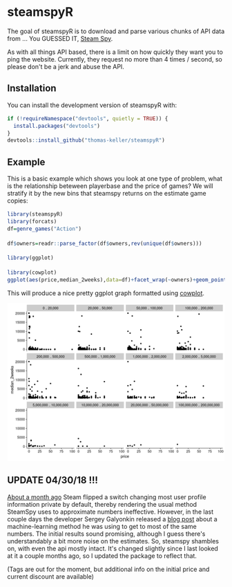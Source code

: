 # steamspyR

The goal of steamspyR is to download and parse various chunks of API data from ... You GUESSED IT, [Steam Spy](https://steamspy.com/).

As with all things API based, there is a limit on how quickly they want you to ping the website. Currently, they request no more than 4 times / second, so please don't be a jerk and abuse the API.

## Installation

You can install the development version of steamspyR with:

``` r
if (!requireNamespace("devtools", quietly = TRUE)) {
  install.packages("devtools")
}
devtools::install_github("thomas-keller/steamspyR")
```

## Example

This is a basic example which shows you look at one type of problem, what is the relationship beteween playerbase and the price of games? We will stratify it by the new bins that steamspy returns on the estimate game copies:

```R
library(steamspyR)
library(forcats)
df=genre_games("Action")

df$owners=readr::parse_factor(df$owners,rev(unique(df$owners)))

library(ggplot)

library(cowplot)
ggplot(aes(price,median_2weeks),data=df)+facet_wrap(~owners)+geom_point()
```


This will produce a nice pretty ggplot graph formatted using [cowplot](https://cran.r-project.org/web/packages/cowplot/vignettes/introduction.html).


![meaningless plot](https://github.com/thomas-keller/steamspyR/blob/master/steamspy_ex.png)



## UPDATE 04/30/18 !!!

[About a month ago](https://steamed.kotaku.com/latest-steam-update-is-bad-news-for-steam-spy-1825163900) Steam flipped a switch changing most user profile information private by default, thereby rendering the usual method SteamSpy uses to approximate numbers ineffective. However, in the last couple days the developer Sergey Galyonkin released a [blog post](https://galyonk.in/whats-going-on-with-steam-spy-deed5d699233) about a machine-learning method he was using to get to most of the same numbers. The initial results sound promising, although I guess there's understandably a bit more noise on the estimates. So, steamspy shambles on, with even the api mostly intact. It's changed slightly since I last looked at it a couple months ago, so I updated the package to reflect that.

(Tags are out for the moment, but additional info on the initial price and current discount are available)














